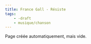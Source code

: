 ```yaml
---
title: France Gall - Résiste
tags:
    - -draft
    - musique/chanson
---
```


Page créée automatiquement, mais vide.
